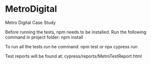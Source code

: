 # MetroDigital
Metro Digital Case Study

Before running the tests, npm needs to be installed. Run the following command in project folder:
    npm install

To run all the tests run he command:
    npm test
        or
    npx cypress run

Test reports will be found at:
    cypress/reports/MetroTestReport.html


